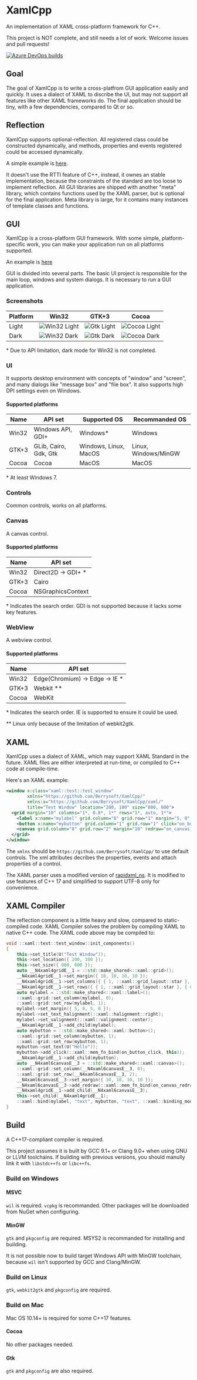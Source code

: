 # XamlCpp
An implementation of XAML cross-platform framework for C++.

This project is NOT complete, and still needs a lot of work. Welcome issues and pull requests!

[![Azure DevOps builds](https://strawberry-vs.visualstudio.com/XamlCpp/_apis/build/status/Berrysoft.XamlCpp?branch=master)](https://strawberry-vs.visualstudio.com/XamlCpp/_build?definitionId=12)
## Goal
The goal of XamlCpp is to write a cross-platfrom GUI application easily and quickly. It uses a dialect of XAML to discribe the UI, but may not support all features like other XAML frameworks do. The final application should be tiny, with a few dependencies, compared to Qt or so.

## Reflection
XamlCpp supports optional-reflection. All registered class could be constructed dynamically, and methods, properties and events registered could be accessed dynamically.

A simple example is [here](./meta/test/src/main.cpp).

It doesn't use the RTTI feature of C++, instead, it ownes an stable implementation, because the constraints of the standard are too loose to implement reflection. All GUI libraries are shipped with another "meta" library, which contains functions used by the XAML parser, but is optional for the final application. Meta library is large, for it contains many instances of template classes and functions.

## GUI
XamlCpp is a cross-platform GUI framework. With some simple, platform-specific work, you can make your application run on all platforms supported.

An example is [here](./ui_controls/test/src/main.cpp)

GUI is divided into several parts.
The basic UI project is responsible for the main loop, windows and system dialogs. It is necessary to run a GUI application.

### Screenshots
|Platform|Win32|GTK+3|Cocoa|
|-|-|-|-|
|Light|![Win32 Light](./assets/win.light.png)|![Gtk Light](./assets/gtk.light.png)|![Cocoa Light](./assets/cocoa.light.png)|
|Dark|![Win32 Dark](./assets/win.dark.png)|![Gtk Dark](./assets/gtk.dark.png)|![Cocoa Dark](./assets/cocoa.dark.png)|

\* Due to API limitation, dark mode for Win32 is not completed.

### UI
It supports desktop environment with concepts of "window" and "screen", and many dialogs like "message box" and "file box".
It also supports high DPI settings even on Windows.
#### Supported platforms
|Name|API set|Supported OS|Recommanded OS|
|-|-|-|-|
|Win32|Windows API, GDI+|Windows\*|Windows|
|GTK+3|GLib, Cairo, Gdk, Gtk|Windows, Linux, MacOS|Linux, Windows/MinGW|
|Cocoa|Cocoa|MacOS|MacOS|

\* At least Windows 7.

### Controls
Common controls, works on all platforms.

### Canvas
A canvas control.
#### Supported platforms
|Name|API set|
|-|-|
|Win32|Direct2D -> GDI+ \*|
|GTK+3|Cairo|
|Cocoa|NSGraphicsContext|

\* Indicates the search order. GDI is not supported because it lacks some key features.

### WebView
A webview control.
#### Supported platforms
|Name|API set|
|-|-|
|Win32|Edge(Chromium) -> Edge -> IE \*|
|GTK+3|Webkit \*\*|
|Cocoa|WebKit|

\* Indicates the search order. IE is supported to ensure it could be used.

\*\* Linux only because of the limitation of webkit2gtk.

## XAML
XamlCpp uses a dialect of XAML, which may support XAML Standard in the future. XAML files are either interpreted at run-time, or compiled to C++ code at compile-time.

Here's an XAML example:
``` xml
<window x:class="xaml::test::test_window"
        xmlns="https://github.com/Berrysoft/XamlCpp/"
        xmlns:x="https://github.com/Berrysoft/XamlCpp/xaml/"
        title="Test Window" location="200, 100" size="800, 600">
  <grid margin="10" columns="1*, 0.8*, 1*" rows="1*, auto, 1*">
    <label x:name="mylabel" grid.column="0" grid.row="1" margin="5, 0" text_halignment="right" valignment="center" text="{binding text,element=mybutton,mode=one_way}"/>
    <button x:name="mybutton" grid.column="1" grid.row="1" click="on_button_click">Hello</button>
    <canvas grid.column="0" grid.row="2" margin="10" redraw="on_canvas_redraw"/>
  </grid>
</window>
```
The `xmlns` should be `https://github.com/Berrysoft/XamlCpp/` to use default controls. The xml attributes decribes the properties, events and attach properties of a control.

The XAML parser uses a modified version of [rapidxml_ns](https://github.com/svgpp/rapidxml_ns). It is modified to use features of C++ 17 and simplified to support UTF-8 only for convenience.

## XAML Compiler
The reflection component is a little heavy and slow, compared to static-compiled code. XAML Compiler solves the problem by compiling XAML to native C++ code. The XAML code above may be compiled to:

``` c++
void ::xaml::test::test_window::init_components()
{
    this->set_title(U("Test Window"));
    this->set_location({ 200, 100 });
    this->set_size({ 800, 600 });
    auto __N4xaml4gridE__1 = ::std::make_shared<::xaml::grid>();
    __N4xaml4gridE__1->set_margin({ 10, 10, 10, 10 });
    __N4xaml4gridE__1->set_columns({ { 1, ::xaml::grid_layout::star }, { 0.8, ::xaml::grid_layout::star }, { 1, ::xaml::grid_layout::star } });
    __N4xaml4gridE__1->set_rows({ { 1, ::xaml::grid_layout::star }, { 0, ::xaml::grid_layout::compact }, { 1, ::xaml::grid_layout::star } });
    auto mylabel = ::std::make_shared<::xaml::label>();
    ::xaml::grid::set_column(mylabel, 0);
    ::xaml::grid::set_row(mylabel, 1);
    mylabel->set_margin({ 5, 0, 5, 0 });
    mylabel->set_text_halignment(::xaml::halignment::right);
    mylabel->set_valignment(::xaml::valignment::center);
    __N4xaml4gridE__1->add_child(mylabel);
    auto mybutton = ::std::make_shared<::xaml::button>();
    ::xaml::grid::set_column(mybutton, 1);
    ::xaml::grid::set_row(mybutton, 1);
    mybutton->set_text(U("Hello"));
    mybutton->add_click(::xaml::mem_fn_bind(on_button_click, this));
    __N4xaml4gridE__1->add_child(mybutton);
    auto __N4xaml6canvasE__3 = ::std::make_shared<::xaml::canvas>();
    ::xaml::grid::set_column(__N4xaml6canvasE__3, 0);
    ::xaml::grid::set_row(__N4xaml6canvasE__3, 2);
    __N4xaml6canvasE__3->set_margin({ 10, 10, 10, 10 });
    __N4xaml6canvasE__3->add_redraw(::xaml::mem_fn_bind(on_canvas_redraw, this));
    __N4xaml4gridE__1->add_child(__N4xaml6canvasE__3);
    this->set_child(__N4xaml4gridE__1);
    ::xaml::bind(mylabel, "text", mybutton, "text", ::xaml::binding_mode::one_way);
}
```

## Build
A C++17-compliant compiler is required.

This project assumes it is built by GCC 9.1+ or Clang 9.0+ when using GNU or LLVM toolchains. If building with previous versions, you should manully link it with `libstdc++fs` or `libc++fs`.
### Build on Windows
#### MSVC
`wil` is required. `vcpkg` is recommanded. Other packages will be downloaded from NuGet when configuring.
#### MinGW
`gtk` and `pkgconfig` are required. MSYS2 is recommanded for installing and building.

It is not possible now to build target Windows API with MinGW toolchain, because `wil` isn't supported by GCC and Clang/MinGW.
### Build on Linux
`gtk`, `webkit2gtk` and `pkgconfig` are required.
### Build on Mac
Mac OS 10.14+ is required for some C++17 features.
#### Cocoa
No other packages needed.
#### Gtk
`gtk` and `pkgconfig` are also required.
